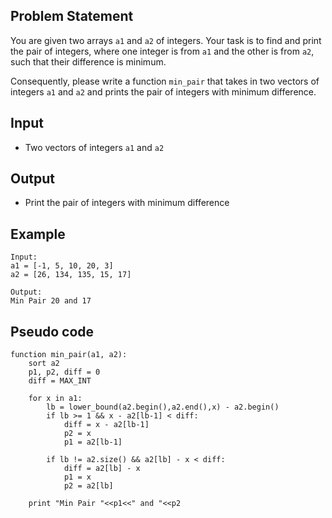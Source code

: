 ## Problem Statement
You are given two arrays `a1` and `a2` of integers. Your task is to find and print the pair of integers, where one integer is from `a1` and the other is from `a2`, such that their difference is minimum.

Consequently, please write a function `min_pair` that takes in two vectors of integers `a1` and `a2` and prints the pair of integers with minimum difference.

## Input
- Two vectors of integers `a1` and `a2`

## Output
- Print the pair of integers with minimum difference

## Example
``` 
Input:
a1 = [-1, 5, 10, 20, 3]
a2 = [26, 134, 135, 15, 17]

Output:
Min Pair 20 and 17
```


## Pseudo code
```
function min_pair(a1, a2):
    sort a2
    p1, p2, diff = 0
    diff = MAX_INT

    for x in a1:
        lb = lower_bound(a2.begin(),a2.end(),x) - a2.begin()
        if lb >= 1 && x - a2[lb-1] < diff:
            diff = x - a2[lb-1]
            p2 = x
            p1 = a2[lb-1]
        
        if lb != a2.size() && a2[lb] - x < diff:
            diff = a2[lb] - x
            p1 = x
            p2 = a2[lb]

    print "Min Pair "<<p1<<" and "<<p2
```